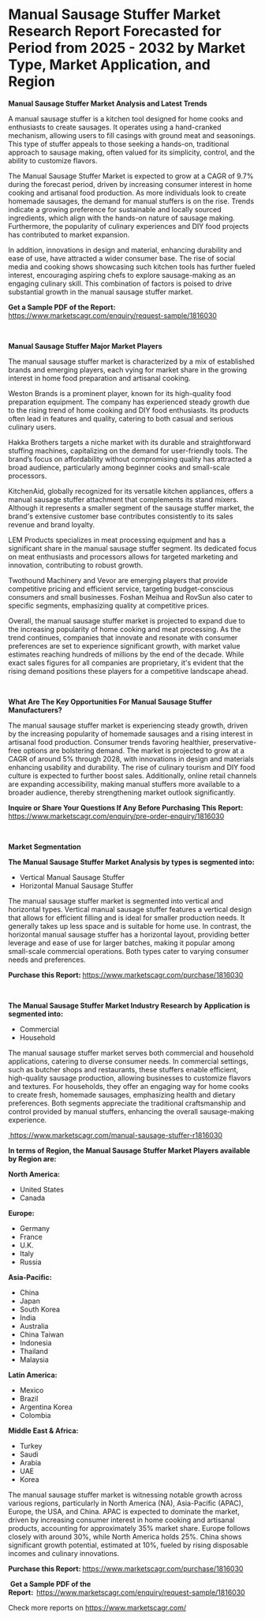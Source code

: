 <p><h1>Manual Sausage Stuffer Market Research Report Forecasted for Period from 2025 -  2032 by Market Type, Market Application, and Region</h1></p><p><strong>Manual Sausage Stuffer Market Analysis and Latest Trends</strong></p>
<p><p>A manual sausage stuffer is a kitchen tool designed for home cooks and enthusiasts to create sausages. It operates using a hand-cranked mechanism, allowing users to fill casings with ground meat and seasonings. This type of stuffer appeals to those seeking a hands-on, traditional approach to sausage making, often valued for its simplicity, control, and the ability to customize flavors.</p><p>The Manual Sausage Stuffer Market is expected to grow at a CAGR of 9.7% during the forecast period, driven by increasing consumer interest in home cooking and artisanal food production. As more individuals look to create homemade sausages, the demand for manual stuffers is on the rise. Trends indicate a growing preference for sustainable and locally sourced ingredients, which align with the hands-on nature of sausage making. Furthermore, the popularity of culinary experiences and DIY food projects has contributed to market expansion. </p><p>In addition, innovations in design and material, enhancing durability and ease of use, have attracted a wider consumer base. The rise of social media and cooking shows showcasing such kitchen tools has further fueled interest, encouraging aspiring chefs to explore sausage-making as an engaging culinary skill. This combination of factors is poised to drive substantial growth in the manual sausage stuffer market.</p></p>
<p><strong>Get a Sample PDF of the Report:&nbsp;</strong> <a href="https://www.marketscagr.com/enquiry/request-sample/1816030?utm_campaign=2335&utm_medium=2&utm_source=Github&utm_content=ia&utm_term=19022025&utm_id=manual-sausage-stuffer">https://www.marketscagr.com/enquiry/request-sample/1816030</a></p>
<p>&nbsp;</p>
<p><strong>Manual Sausage Stuffer Major Market Players</strong></p>
<p><p>The manual sausage stuffer market is characterized by a mix of established brands and emerging players, each vying for market share in the growing interest in home food preparation and artisanal cooking.</p><p>Weston Brands is a prominent player, known for its high-quality food preparation equipment. The company has experienced steady growth due to the rising trend of home cooking and DIY food enthusiasts. Its products often lead in features and quality, catering to both casual and serious culinary users.</p><p>Hakka Brothers targets a niche market with its durable and straightforward stuffing machines, capitalizing on the demand for user-friendly tools. The brand’s focus on affordability without compromising quality has attracted a broad audience, particularly among beginner cooks and small-scale processors.</p><p>KitchenAid, globally recognized for its versatile kitchen appliances, offers a manual sausage stuffer attachment that complements its stand mixers. Although it represents a smaller segment of the sausage stuffer market, the brand's extensive customer base contributes consistently to its sales revenue and brand loyalty.</p><p>LEM Products specializes in meat processing equipment and has a significant share in the manual sausage stuffer segment. Its dedicated focus on meat enthusiasts and processors allows for targeted marketing and innovation, contributing to robust growth.</p><p>Twothound Machinery and Vevor are emerging players that provide competitive pricing and efficient service, targeting budget-conscious consumers and small businesses. Foshan Meihua and RovSun also cater to specific segments, emphasizing quality at competitive prices.</p><p>Overall, the manual sausage stuffer market is projected to expand due to the increasing popularity of home cooking and meat processing. As the trend continues, companies that innovate and resonate with consumer preferences are set to experience significant growth, with market value estimates reaching hundreds of millions by the end of the decade. While exact sales figures for all companies are proprietary, it's evident that the rising demand positions these players for a competitive landscape ahead.</p></p>
<p>&nbsp;</p>
<p><strong>What Are The Key Opportunities For Manual Sausage Stuffer Manufacturers?</strong></p>
<p><p>The manual sausage stuffer market is experiencing steady growth, driven by the increasing popularity of homemade sausages and a rising interest in artisanal food production. Consumer trends favoring healthier, preservative-free options are bolstering demand. The market is projected to grow at a CAGR of around 5% through 2028, with innovations in design and materials enhancing usability and durability. The rise of culinary tourism and DIY food culture is expected to further boost sales. Additionally, online retail channels are expanding accessibility, making manual stuffers more available to a broader audience, thereby strengthening market outlook significantly.</p></p>
<p><strong>Inquire or Share Your Questions If Any Before Purchasing This Report:</strong> <a href="https://www.marketscagr.com/enquiry/pre-order-enquiry/1816030?utm_campaign=2335&utm_medium=2&utm_source=Github&utm_content=ia&utm_term=19022025&utm_id=manual-sausage-stuffer">https://www.marketscagr.com/enquiry/pre-order-enquiry/1816030</a></p>
<p>&nbsp;</p>
<p><strong>Market Segmentation</strong></p>
<p><strong>The Manual Sausage Stuffer Market Analysis by types is segmented into:</strong></p>
<p><ul><li>Vertical Manual Sausage Stuffer</li><li>Horizontal Manual Sausage Stuffer</li></ul></p>
<p><p>The manual sausage stuffer market is segmented into vertical and horizontal types. Vertical manual sausage stuffer features a vertical design that allows for efficient filling and is ideal for smaller production needs. It generally takes up less space and is suitable for home use. In contrast, the horizontal manual sausage stuffer has a horizontal layout, providing better leverage and ease of use for larger batches, making it popular among small-scale commercial operations. Both types cater to varying consumer needs and preferences.</p></p>
<p><strong>Purchase this Report:&nbsp;</strong><a href="https://www.marketscagr.com/purchase/1816030?utm_campaign=2335&utm_medium=2&utm_source=Github&utm_content=ia&utm_term=19022025&utm_id=manual-sausage-stuffer">https://www.marketscagr.com/purchase/1816030</a></p>
<p>&nbsp;</p>
<p><strong>The Manual Sausage Stuffer Market Industry Research by Application is segmented into:</strong></p>
<p><ul><li>Commercial</li><li>Household</li></ul></p>
<p><p>The manual sausage stuffer market serves both commercial and household applications, catering to diverse consumer needs. In commercial settings, such as butcher shops and restaurants, these stuffers enable efficient, high-quality sausage production, allowing businesses to customize flavors and textures. For households, they offer an engaging way for home cooks to create fresh, homemade sausages, emphasizing health and dietary preferences. Both segments appreciate the traditional craftsmanship and control provided by manual stuffers, enhancing the overall sausage-making experience.</p></p>
<p><a href="https://www.marketscagr.com/manual-sausage-stuffer-r1816030?utm_campaign=2335&utm_medium=2&utm_source=Github&utm_content=ia&utm_term=19022025&utm_id=manual-sausage-stuffer">&nbsp;https://www.marketscagr.com/manual-sausage-stuffer-r1816030</a></p>
<p><strong>In terms of Region, the Manual Sausage Stuffer Market Players available by Region are:</strong></p>
<p>
    <p> <strong> North America: </strong>
        <ul>
            <li>United States</li>
            <li>Canada</li>
        </ul>
        </p> 
    <p> <strong> Europe: </strong>
        <ul>
            <li>Germany</li>
            <li>France</li>
            <li>U.K.</li>
            <li>Italy</li>
            <li>Russia</li>
        </ul>
        </p> 
    <p> <strong> Asia-Pacific: </strong>
        <ul>
            <li>China</li>
            <li>Japan</li>
            <li>South Korea</li>
            <li>India</li>
            <li>Australia</li>
            <li>China Taiwan</li>
            <li>Indonesia</li>
            <li>Thailand</li>
            <li>Malaysia</li>
        </ul>
        </p> 
    <p> <strong> Latin America: </strong>
        <ul>
            <li>Mexico</li>
            <li>Brazil</li>
            <li>Argentina Korea</li>
            <li>Colombia</li>
        </ul>
        </p> 
    <p> <strong> Middle East & Africa: </strong>
        <ul>
            <li>Turkey</li>
            <li>Saudi</li>
            <li>Arabia</li>
            <li>UAE</li>
            <li>Korea</li>
        </ul>
    </p>
    </p>
<p><p>The manual sausage stuffer market is witnessing notable growth across various regions, particularly in North America (NA), Asia-Pacific (APAC), Europe, the USA, and China. APAC is expected to dominate the market, driven by increasing consumer interest in home cooking and artisanal products, accounting for approximately 35% market share. Europe follows closely with around 30%, while North America holds 25%. China shows significant growth potential, estimated at 10%, fueled by rising disposable incomes and culinary innovations.</p></p>
<p><strong>Purchase this Report: </strong><a href="https://www.marketscagr.com/purchase/1816030?utm_campaign=2335&utm_medium=2&utm_source=Github&utm_content=ia&utm_term=19022025&utm_id=manual-sausage-stuffer">https://www.marketscagr.com/purchase/1816030</a></p>
<p>&nbsp;<strong>Get a Sample PDF of the Report:&nbsp;&nbsp;</strong><a href="https://www.marketscagr.com/enquiry/request-sample/1816030?utm_campaign=2335&utm_medium=2&utm_source=Github&utm_content=ia&utm_term=19022025&utm_id=manual-sausage-stuffer">https://www.marketscagr.com/enquiry/request-sample/1816030</a></p>
<p><strong></strong></p>
<p>Check more reports on <a href="https://www.marketscagr.com/?utm_campaign=2335&utm_medium=2&utm_source=Github&utm_content=ia&utm_term=19022025&utm_id=manual-sausage-stuffer">https://www.marketscagr.com/</a></p>
